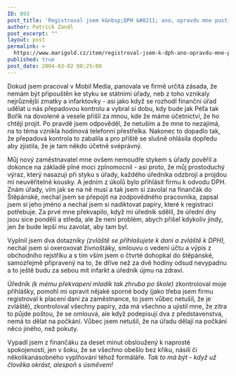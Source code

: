 ```yaml
---
ID: 893
post_title: 'Registroval jsem k&nbsp;DPH &#8211; ano, opravdu mne pustili k&nbsp;úřadování!'
author: Patrick Zandl
post_excerpt: ""
layout: post
permalink: >
  https://www.marigold.cz/item/registroval-jsem-k-dph-ano-opravdu-mne-pustili-k-uradovani
published: true
post_date: 2004-03-02 08:25:00
---
```

<P>Dokud jsem pracoval v Mobil Media, panovala ve firmě určitá zásada, že nemám být připouštěn ke styku se státními úřady, neb z toho vznikaly nejrůznější zmatky a infarktovky - asi jako když se rozhodl finanční úřad udělat u nás přepadovou kontrolu a vybral si dobu, kdy bude jak Péťa tak Bořík na dovolené a vesele přišli za mnou, kde že máme účetnictví, že ho chtějí projít. Po pravdě jsem odpověděl, že netuším a že mne to nezajímá, na to téma vznikla hodinová telefonní přestřelka. Nakonec to dopadlo tak, že přepadová kontrola to zabalila a&#160;pro příště se slušně ohlásila dopředu aby zjistila, že je tam někdo účetně svéprávný.</P>
<P>Můj nový zaměstnavatel mne ovšem nemoudře stykem s úřady pověřil a dokonce na základě plné moci zplnomocnil - asi proto, že můj prostoduchý výraz, který nasazuji při styku s úřady, každého úředníka odzbrojí a projdou mi neuvěřitelné kousky. A jedním z úkolů bylo přihlásit firmu k odvodu DPH. Znám úřady, vím jak se na ně musí a tak jsem si zavolal na finančák do Štěpánské, nechal jsem se přepojit na zodpovědného pracovníka, zapsal jsem si jeho jméno a nechal jsem si nadiktovat papíry, které k registraci potřebuje. Za prvé mne překvapilo, když mi úředník sdělil, že úřední dny jsou sice pondělí a středa, ale že není problém, abych přišel kdykoliv jindy, jen že bude lepší mu zavolat, aby tam byl. </P>
<P>Vyplnil jsem dva dotazníky <EM>(zvláště se přihlašujete k dani a zvláště k DPH),</EM> nechal jsem si oxeroxovat živnoštáky, smlouvu o vedení účtu a výpis z obchodního rejstříku a s tím vším jsem o čtvrté dohopkal do štěpánské, samozřejmě připravený na to, že dříve než za dvě hodiny odsud nevypadnu a to ještě budu za sebou mít infarkt a úředník újmu na zdraví. </P>
<P>Úředník <EM>(k mému překvapení mladík tak&#160;zhruba po škole)</EM>&#160;zkontroloval moje přihlášky, pomohl mi opravit nějaké sporné body (jako třeba jsem firmu registroval k placení daní za zaměstnance, to jsem vůbec netušil, že je zvláště), zkontroloval všechny papíry, zda má všechno a ujistil mne, že zítra to půjde poštou, že se omlouvá, ale když podepisují dva z představenstva, nemá to dělat na počkání. Vůbec jsem netušil, že na úřadu dělají na počkání něco jiného, než pokuty. </P>
<P>Vypadl jsem z finančáku za deset minut obsloužený k naprosté spokojenosti, jen v šoku, že se všechno obešlo bez křiku, násilí či několikanásobného vyplňování téhož formáláře. <EM>Tak to má být - když už člověka okrást, alespoň s úsměvem!</EM></P>